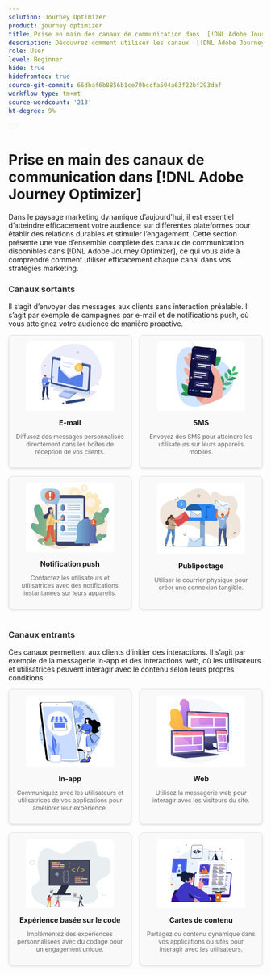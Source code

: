 ```yaml
---
solution: Journey Optimizer
product: journey optimizer
title: Prise en main des canaux de communication dans  [!DNL Adobe Journey Optimizer]
description: Découvrez comment utiliser les canaux  [!DNL Adobe Journey Optimizer]  communication.
role: User
level: Beginner
hide: true
hidefromtoc: true
source-git-commit: 66dbaf6b8856b1ce70bccfa504a63f22bf293daf
workflow-type: tm+mt
source-wordcount: '213'
ht-degree: 9%

---
```


# Prise en main des canaux de communication dans [!DNL Adobe Journey Optimizer]

Dans le paysage marketing dynamique d’aujourd’hui, il est essentiel d’atteindre efficacement votre audience sur différentes plateformes pour établir des relations durables et stimuler l’engagement. Cette section présente une vue d’ensemble complète des canaux de communication disponibles dans [!DNL Adobe Journey Optimizer], ce qui vous aide à comprendre comment utiliser efficacement chaque canal dans vos stratégies marketing.

<!-- Outbound Channels Section -->
<div style="margin-bottom: 40px;">
    <h3 style="margin-bottom: 16px; color: #333;">Canaux sortants</h3>
    <p>Il s’agit d’envoyer des messages aux clients sans interaction préalable. Il s’agit par exemple de campagnes par e-mail et de notifications push, où vous atteignez votre audience de manière proactive.
</p>
    <div style="display: grid; grid-template-columns: repeat(auto-fit, minmax(160px, 1fr)); gap: 16px;">
        <!-- Card 1: Email -->
        <div style="border: 1px solid #e0e0e0; border-radius: 8px; padding: 12px; text-align: center; background-color: #f9f9f9; box-shadow: 0 2px 4px rgba(0,0,0,0.1);">
            <a href="../email/get-started-email.md"><img src="assets/do-not-localize/email.png" alt="E-mail" style="width: 80%; border-radius: 8px 8px 0 0;"></a>
            <h4 style="margin: 12px 0 8px;">E-mail</h4>
            <p style="font-size: 12px; color: #666;">Diffusez des messages personnalisés directement dans les boîtes de réception de vos clients.</p>
        </div>
        <!-- Card 2: SMS -->
        <div style="border: 1px solid #e0e0e0; border-radius: 8px; padding: 12px; text-align: center; background-color: #f9f9f9; box-shadow: 0 2px 4px rgba(0,0,0,0.1);">
            <a href="../sms/get-started-sms.md"><img src="assets/do-not-localize/sms.png" alt="SMS" style="width: 80%; border-radius: 8px 8px 0 0;"></a>
            <h4 style="margin: 12px 0 8px;">SMS</h4>
            <p style="font-size: 12px; color: #666;">Envoyez des SMS pour atteindre les utilisateurs sur leurs appareils mobiles.</p>
        </div>
        <!-- Card 3: Push Notification -->
        <div style="border: 1px solid #e0e0e0; border-radius: 8px; padding: 12px; text-align: center; background-color: #f9f9f9; box-shadow: 0 2px 4px rgba(0,0,0,0.1);">
            <a href="../push/get-started-push.md"><img src="assets/do-not-localize/push.png" alt="Notification push" style="width: 80%; border-radius: 8px 8px 0 0;"></a>
            <h4 style="margin: 12px 0 8px;">Notification push</h4>
            <p style="font-size: 12px; color: #666;">Contactez les utilisateurs et utilisatrices avec des notifications instantanées sur leurs appareils.</p>
        </div>
        <!-- Card 4: Direct Mail -->
        <div style="border: 1px solid #e0e0e0; border-radius: 8px; padding: 12px; text-align: center; background-color: #f9f9f9; box-shadow: 0 2px 4px rgba(0,0,0,0.1);">
            <a href="../direct-mail/get-started-direct-mail.md"><img src="assets/do-not-localize/direct-mail.jpg" alt="Publipostage" style="width: 80%; border-radius: 8px 8px 0 0;"></a>
            <h4 style="margin: 12px 0 8px;">Publipostage</h4>
            <p style="font-size: 12px; color: #666;">Utiliser le courrier physique pour créer une connexion tangible.</p>
        </div>
    </div>
</div>

<!-- Inbound Channels Section -->
<div>
    <h3 style="margin-bottom: 16px; color: #333;">Canaux entrants</h3>
    <p>Ces canaux permettent aux clients d’initier des interactions. Il s’agit par exemple de la messagerie in-app et des interactions web, où les utilisateurs et utilisatrices peuvent interagir avec le contenu selon leurs propres conditions.</p>
    <div style="display: grid; grid-template-columns: repeat(auto-fit, minmax(160px, 1fr)); gap: 16px;">
        <!-- Card 1: In-app -->
        <div style="border: 1px solid #e0e0e0; border-radius: 8px; padding: 12px; text-align: center; background-color: #f9f9f9; box-shadow: 0 2px 4px rgba(0,0,0,0.1);">
            <a href="../in-app/get-started-in-app.md"><img src="assets/do-not-localize/inapp.jpg" alt="In-app" style="width: 80%; border-radius: 8px 8px 0 0;"></a>
            <h4 style="margin: 12px 0 8px;">In-app</h4>
            <p style="font-size: 12px; color: #666;">Communiquez avec les utilisateurs et utilisatrices de vos applications pour améliorer leur expérience.</p>
        </div>
        <!-- Card 2: Web -->
        <div style="border: 1px solid #e0e0e0; border-radius: 8px; padding: 12px; text-align: center; background-color: #f9f9f9; box-shadow: 0 2px 4px rgba(0,0,0,0.1);">
            <a href="../web/get-started-web.md"><img src="assets/do-not-localize/web.jpg" alt="Web" style="width: 80%; border-radius: 8px 8px 0 0;"></a>
            <h4 style="margin: 12px 0 8px;">Web</h4>
            <p style="font-size: 12px; color: #666;">Utilisez la messagerie web pour interagir avec les visiteurs du site.</p>
        </div>
        <!-- Card 3: Code-based Experience -->
        <div style="border: 1px solid #e0e0e0; border-radius: 8px; padding: 12px; text-align: center; background-color: #f9f9f9; box-shadow: 0 2px 4px rgba(0,0,0,0.1);">
            <a href="../code-based/get-started-code-based.md"><img src="assets/do-not-localize/code.png" alt="Expérience basée sur le code" style="width: 80%; border-radius: 8px 8px 0 0;"></a>
            <h4 style="margin: 12px 0 8px;">Expérience basée sur le code</h4>
            <p style="font-size: 12px; color: #666;">Implémentez des expériences personnalisées avec du codage pour un engagement unique.</p>
        </div>
        <!-- Card 4: Content Cards -->
        <div style="border: 1px solid #e0e0e0; border-radius: 8px; padding: 12px; text-align: center; background-color: #f9f9f9; box-shadow: 0 2px 4px rgba(0,0,0,0.1);">
            <a href="../content-card/get-started-content-card.md"><img src="assets/do-not-localize/cards.png" alt="Cartes de contenu" style="width: 80%; border-radius: 8px 8px 0 0;"></a>
            <h4 style="margin: 12px 0 8px;">Cartes de contenu</h4>
            <p style="font-size: 12px; color: #666;">Partagez du contenu dynamique dans vos applications ou sites pour interagir avec les utilisateurs.</p>
        </div>
    </div>
</div>